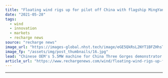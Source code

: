 ```yaml
---
title: "Floating wind rigs up for pilot off China with flagship MingYang turbine ready"
date: "2021-05-28"
tags: 
  - wind
  - innovation
  - markets
  - recharge news
source: "recharge news"
image_url: "https://images-global.nhst.tech/image/eGE5QkRsL2NYT1BFZHhsTnJsQ1RKY054aGlyNG5nVE1FL1BpZk1MQldsST0=/nhst/binary/53a18be859c42c5cad2146e44b7d28da"
image_fp: "/assets/img/post_thumbnails/16.jpg"
lead: "Chinese OEM's 5.5MW machine for China Three Gorges demonstrator in the South China Sea set for mating to platform and sail out later this year"
article_url: "https://www.rechargenews.com/wind/floating-wind-rigs-up-for-pilot-off-china-with-flagship-mingyang-turbine-ready/2-1-1017400"
---
```


---
